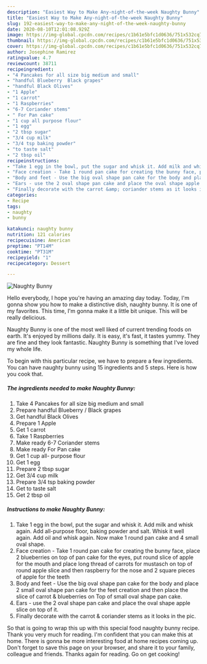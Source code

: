 ```yaml
---
description: "Easiest Way to Make Any-night-of-the-week Naughty Bunny"
title: "Easiest Way to Make Any-night-of-the-week Naughty Bunny"
slug: 192-easiest-way-to-make-any-night-of-the-week-naughty-bunny
date: 2020-08-10T12:01:08.929Z
image: https://img-global.cpcdn.com/recipes/c1b61e5bfc1d0636/751x532cq70/naughty-bunny-recipe-main-photo.jpg
thumbnail: https://img-global.cpcdn.com/recipes/c1b61e5bfc1d0636/751x532cq70/naughty-bunny-recipe-main-photo.jpg
cover: https://img-global.cpcdn.com/recipes/c1b61e5bfc1d0636/751x532cq70/naughty-bunny-recipe-main-photo.jpg
author: Josephine Ramirez
ratingvalue: 4.7
reviewcount: 38711
recipeingredient:
- "4 Pancakes for all size big medium and small"
- "handful Blueberry  Black grapes"
- "handful Black Olives"
- "1 Apple"
- "1 carrot"
- "1 Raspberries"
- "6-7 Coriander stems"
- " For Pan cake"
- "1 cup all purpose flour"
- "1 egg"
- "2 tbsp sugar"
- "3/4 cup milk"
- "3/4 tsp baking powder"
- "to taste salt"
- "2 tbsp oil"
recipeinstructions:
- "Take 1 egg in the bowl, put the sugar and whisk it. Add milk and whisk again. Add all-purpose floor, baking powder and salt. Whisk it well again. Add oil and whisk again. Now make 1 round pan cake and 4 small oval shape."
- "Face creation - Take 1 round pan cake for creating the bunny face, place 2 blueberries on top of pan cake for the eyes, put round slice of apple for the mouth and place long thread of carrots for mustasch on top of round apple slice and then raspberry for the nose and 2 square pieces of apple for the teeth"
- "Body and feet - Use the big oval shape pan cake for the body and place 2 small oval shape pan cake for the feet creation and then place the slice of carrot &amp; blueberries on Top of small oval shape pan cake."
- "Ears - use the 2 oval shape pan cake and place the oval shape apple slice on top of it."
- "Finally decorate with the carrot &amp; coriander stems as it looks in the pic."
categories:
- Recipe
tags:
- naughty
- bunny

katakunci: naughty bunny 
nutrition: 121 calories
recipecuisine: American
preptime: "PT14M"
cooktime: "PT31M"
recipeyield: "1"
recipecategory: Dessert

---
```



![Naughty Bunny](https://img-global.cpcdn.com/recipes/c1b61e5bfc1d0636/751x532cq70/naughty-bunny-recipe-main-photo.jpg)

Hello everybody, I hope you're having an amazing day today. Today, I'm gonna show you how to make a distinctive dish, naughty bunny. It is one of my favorites. This time, I'm gonna make it a little bit unique. This will be really delicious.

Naughty Bunny is one of the most well liked of current trending foods on earth. It's enjoyed by millions daily. It is easy, it's fast, it tastes yummy. They are fine and they look fantastic. Naughty Bunny is something that I've loved my whole life.




To begin with this particular recipe, we have to prepare a few ingredients. You can have naughty bunny using 15 ingredients and 5 steps. Here is how you cook that.

<!--inarticleads1-->

##### The ingredients needed to make Naughty Bunny:

1. Take 4 Pancakes for all size big medium and small
1. Prepare handful Blueberry / Black grapes
1. Get handful Black Olives
1. Prepare 1 Apple
1. Get 1 carrot
1. Take 1 Raspberries
1. Make ready 6-7 Coriander stems
1. Make ready  For Pan cake
1. Get 1 cup all- purpose flour
1. Get 1 egg
1. Prepare 2 tbsp sugar
1. Get 3/4 cup milk
1. Prepare 3/4 tsp baking powder
1. Get to taste salt
1. Get 2 tbsp oil




<!--inarticleads2-->

##### Instructions to make Naughty Bunny:

1. Take 1 egg in the bowl, put the sugar and whisk it. Add milk and whisk again. Add all-purpose floor, baking powder and salt. Whisk it well again. Add oil and whisk again. Now make 1 round pan cake and 4 small oval shape.
1. Face creation - Take 1 round pan cake for creating the bunny face, place 2 blueberries on top of pan cake for the eyes, put round slice of apple for the mouth and place long thread of carrots for mustasch on top of round apple slice and then raspberry for the nose and 2 square pieces of apple for the teeth
1. Body and feet - Use the big oval shape pan cake for the body and place 2 small oval shape pan cake for the feet creation and then place the slice of carrot &amp; blueberries on Top of small oval shape pan cake.
1. Ears - use the 2 oval shape pan cake and place the oval shape apple slice on top of it.
1. Finally decorate with the carrot &amp; coriander stems as it looks in the pic.




So that is going to wrap this up with this special food naughty bunny recipe. Thank you very much for reading. I'm confident that you can make this at home. There is gonna be more interesting food at home recipes coming up. Don't forget to save this page on your browser, and share it to your family, colleague and friends. Thanks again for reading. Go on get cooking!
